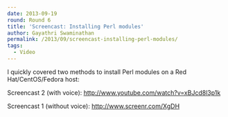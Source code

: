 ```yaml
---
date: 2013-09-19
round: Round 6
title: 'Screencast: Installing Perl modules'
author: Gayathri Swaminathan
permalink: /2013/09/screencast-installing-perl-modules/
tags:
  - Video
---
```

I quickly covered two methods to install Perl modules on a Red Hat/CentOS/Fedora host:

Screencast 2 (with voice): http://www.youtube.com/watch?v=xBJcd8l3p1k

Screencast 1 (without voice): <http://www.screenr.com/XgDH>

